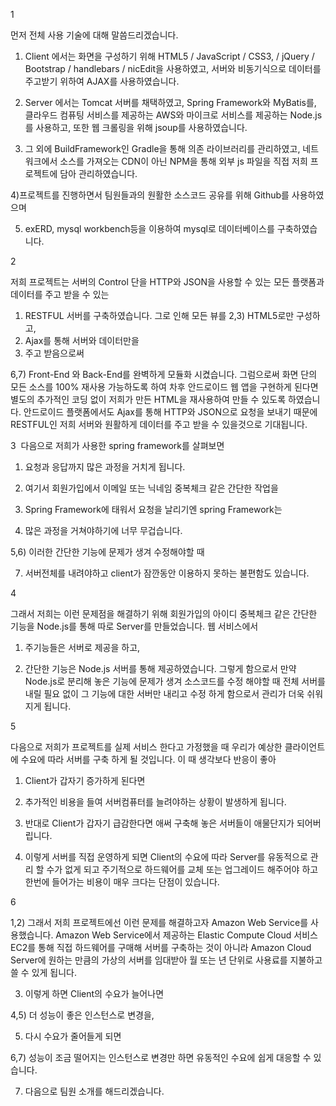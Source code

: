 1

먼저 전체 사용 기술에 대해 말씀드리겠습니다. 

1) Client 에서는 화면을 구성하기 위해 HTML5 / JavaScript / CSS3, / jQuery / Bootstrap / handlebars / nicEdit을 사용하였고, 서버와 비동기식으로 데이터를 주고받기 위하여 AJAX를 사용하였습니다.

2) Server 에서는 Tomcat 서버를 채택하였고, Spring Framework와 MyBatis를, 클라우드 컴퓨팅 서비스를 제공하는 AWS와 마이크로 서비스를 제공하는 Node.js를 사용하고, 또한 웹 크롤링을 위해 jsoup를 사용하였습니다.
 
3) 그 외에 BuildFramework인 Gradle을 통해 의존 라이브러리를 관리하였고, 네트워크에서 소스를 가져오는 CDN이 아닌 NPM을 통해 외부 js 파일을 직접 저희 프로젝트에 담아 관리하였습니다. 

4)프로젝트를 진행하면서 팀원들과의 원활한 소스코드 공유를 위해 Github를 사용하였으며

5) exERD, mysql workbench등을 이용하여 mysql로 데이터베이스를 구축하였습니다.



2

저희 프로젝트는 서버의 Control 단을 HTTP와 JSON을 사용할 수 있는 모든 플랫폼과 데이터를 주고 받을 수 있는 

1) RESTFUL 서버를 구축하였습니다. 그로 인해 모든 뷰를 
2,3) HTML5로만 구성하고, 
4) Ajax를 통해 서버와 데이터만을 
5) 주고 받음으로써 

6,7) Front-End 와 Back-End를 완벽하게 모듈화 시켰습니다. 그럼으로써 화면 단의 모든 소스를 100% 재사용 가능하도록 하여 차후 안드로이드 웹 앱을 구현하게 된다면 별도의 추가적인 코딩 없이 저희가 만든 HTML을 재사용하여 만들 수 있도록 하였습니다. 안드로이드 플랫폼에서도 Ajax를 통해 HTTP와 JSON으로 요청을 보내기 때문에 RESTFUL인 저희 서버와 원활하게 데이터를 주고 받을 수 있을것으로 기대됩니다.




3  다음으로 저희가 사용한 spring framework를 살펴보면 
1) 요청과 응답까지 많은 과정을 거치게 됩니다.  
2) 여기서 회원가입에서 이메일 또는 닉네임 중복체크 같은 간단한 작업을 

3) Spring Framework에 태워서 요청을 날리기엔 spring Framework는 

4) 많은 과정을 거쳐야하기에 너무 무겁습니다. 

5,6) 이러한 간단한 기능에 문제가 생겨 수정해야할 때 

7) 서버전체를 내려야하고 client가 잠깐동안 이용하지 못하는 불편함도 있습니다.

4

그래서 저희는 이런 문제점을 해결하기 위해 회원가입의 아이디 중복체크 같은 간단한 기능을 Node.js를 통해 따로 Server를 만들었습니다. 웹 서비스에서 

1) 주기능들은 서버로 제공을 하고, 

2) 간단한 기능은 Node.js 서버를 통해 제공하였습니다. 그렇게 함으로서 만약 Node.js로 분리해 놓은 기능에 문제가 생겨 소스코드를 수정 해야할 때 전체 서버를 내릴 필요 없이 그 기능에 대한 서버만 내리고 수정 하게 함으로서 관리가 더욱 쉬워지게 됩니다.


5

다음으로 저희가 프로젝트를 실제 서비스 한다고 가정했을 때 우리가 예상한 클라이언트에 수요에 따라 서버를 구축 하게 될 것입니다. 이 때 생각보다 반응이 좋아 

1) Client가 갑자기 증가하게 된다면 

2) 추가적인 비용을 들여 서버컴퓨터를 늘려야하는 상황이 발생하게 됩니다. 

3) 반대로 Client가 갑자기 급감한다면 애써 구축해 놓은 서버들이 애물단지가 되어버립니다.

4) 이렇게 서버를 직접 운영하게 되면 Client의 수요에 따라 Server를 유동적으로 관리 할 수가 없게 되고 주기적으로 하드웨어를 교체 또는 업그레이드 해주어야 하고 한번에 들어가는 비용이 매우 크다는 단점이 있습니다.

6

1,2) 그래서 저희 프로젝트에선 이런 문제를 해결하고자 Amazon Web Service를 사용했습니다. Amazon Web Service에서 제공하는 Elastic Compute Cloud 서비스 EC2를 통해 직접 하드웨어를 구매해 서버를 구축하는 것이 아니라 Amazon Cloud Server에 원하는 만큼의 가상의 서버를 임대받아 월 또는 년 단위로 사용료를 지불하고 쓸 수 있게 됩니다. 

3) 이렇게 하면 Client의 수요가 늘어나면 

4,5) 더 성능이 좋은 인스턴스로 변경을, 

5) 다시 수요가 줄어들게 되면 

6,7) 성능이 조금 떨어지는 인스턴스로 변경만 하면 유동적인 수요에 쉽게 대응할 수 있습니다.

7) 다음으로 팀원 소개를 해드리겠습니다.